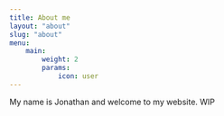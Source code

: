 ```yaml
---
title: About me
layout: "about"
slug: "about"
menu:
    main:
        weight: 2
        params: 
            icon: user
---
```


My name is Jonathan and welcome to my website. WIP